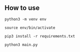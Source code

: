 ## How to use

    python3 -m venv env

    source env/bin/activate

    pip3 install -r requirements.txt

    python3 main.py
